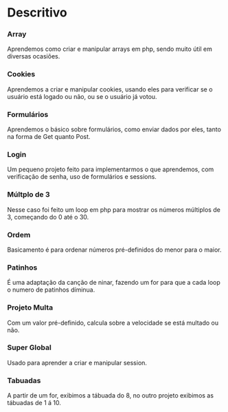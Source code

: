 # Descritivo

### Array

Aprendemos como criar e manipular arrays em php, sendo muito útil em diversas ocasiões.

### Cookies

Aprendemos a criar e manipular cookies, usando eles para verificar se o usuário está logado ou não, ou se o usuário já votou.

### Formulários

Aprendemos o básico sobre formulários, como enviar dados por eles, tanto na forma de Get quanto Post.

### Login

Um pequeno projeto feito para implementarmos o que aprendemos, com verificação de senha, uso de formulários e sessions.

### Múltplo de 3

Nesse caso foi feito um loop em php para mostrar os números múltiplos de 3, começando do 0 até o 30.

### Ordem

Basicamento é para ordenar números pré-definidos do menor para o maior.

### Patinhos

É uma adaptação da canção de ninar, fazendo um for para que a cada loop o numero de patinhos díminua.

### Projeto Multa

Com um valor pré-definido, calcula sobre a velocidade se está multado ou não.

### Super Global

Usado para aprender a criar e manipular session.

### Tabuadas

A partir de um for, exibimos a tábuada do 8, no outro projeto exibimos as tábuadas de 1 á 10.
